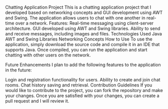 Chatting Application Project
This is a chatting application project that I developed based on networking concepts and GUI development using AWT and Swing. The application allows users to chat with one another in real-time over a network.
Features:
Real-time messaging using client-server architecture.
GUI developed using AWT and Swing libraries.
Ability to send and receive messages, including images and files.
Technologies Used
Java
AWT and Swing Libraries
Networking Concepts
How to Use
To use the application, simply download the source code and compile it in an IDE that supports Java. Once compiled, you can run the application and start chatting with other users on the network.

Future Enhancements
I plan to add the following features to the application in the future:

Login and registration functionality for users.
Ability to create and join chat rooms.
Chat history saving and retrieval.
Contribution Guidelines
If you would like to contribute to the project, you can fork the repository and make your changes. Once you are satisfied with your changes, you can create a pull request and I will review it.

